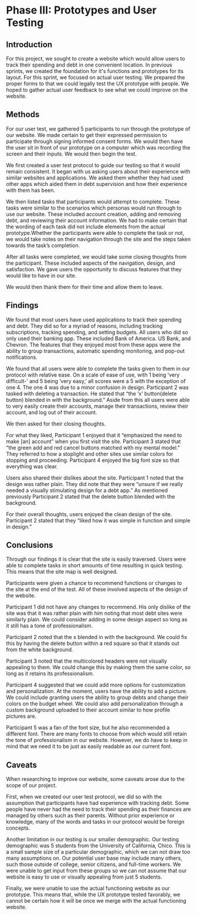 # Phase III: Prototypes and User Testing

## Introduction

For this project, we sought to create a website which would allow users to track their spending and debt in one convenient location. In previous sprints, we created the foundation for it's functions and prototypes for its layout. For this sprint, we focused on actual user testing. We prepared the proper forms to that we could legally test the UX prototype with people. We hoped to gather actual user feedback to see what we could improve on the website.

## Methods

For our user test, we gathered 5 participants to run through the prototype of our website. We made certain to get their expressed permission to participate through signing informed consent forms. We would then have the user sit in front of our prototype on a computer which was recording the screen and their inputs. We would then begin the test.

We first created a user test protocol to guide our testing so that it would remain consistent. It began with us asking users about their experience with similar websites and applications. We asked them whether they had used other apps which aided them in debt supervision and how their experience with them has been.

We then listed tasks that participants would attempt to complete. These tasks were similar to the scenarios which personas would run through to use our website. These included account creation, adding and removing debt, and reviewing their account information. We had to make certain that the wording of each task did not include elements from the actual prototype.Whether the participants were able to complete the task or not, we would take notes on their navigation through the site and the steps taken towards the task’s completion. 

After all tasks were completed, we would take some closing thoughts from the participant. These included aspects of the navigation, design, and satisfaction. We gave users the opportunity to discuss features that they would like to have in our site.

We would then thank them for their time and allow them to leave.

## Findings

We found that most users have used applications to track their spending and debt. They did so for a myriad of reasons, including tracking subscriptions, tracking spending, and setting budgets. All users who did so only used their banking app. These included Bank of America. US Bank, and Chevron. The features that they enjoyed most from these apps were the ability to group transactions, automatic spending monitoring, and pop-out notifications.

We found that all users were able to complete the tasks given to them in our protocol with relative ease. On a scale of ease of use, with 1 being ‘very difficult-’ and 5 being ‘very easy,’ all scores were a 5 with the exception of one 4. The one 4 was due to a minor confusion in design. Participant 2 was tasked with deleting a transaction. He stated that “the ‘x’ button(delete button) blended in with the background.” Aside from this all users were able to very easily create their accounts, manage their transactions, review their account, and log out of their account. 

We then asked for their closing thoughts. 

For what they liked, Participant 1 enjoyed that it “emphasized the need to make [an] account” when you first visit the site. Participant 3 stated that “the green add and red cancel buttons matched with my mental model.” They referred to how a stoplight and other sites use similar colors for stopping and proceeding. Participant 4 enjoyed the big font size so that everything was clear. 

Users also shared their dislikes about the site. Participant 1 noted that the design was rather plain. They did note that they were “unsure if we really needed a visually stimulating design for a debt app.” As mentioned previously Participant 2 stated that the delete button blended with the background.

For their overall thoughts, users enjoyed the clean design of the site. Participant 2 stated that they “liked how it was simple in function and simple in design.” 

## Conclusions

Through our findings it is clear that the site is easily traversed. Users were able to complete tasks in short amounts of time resulting in quick testing. This means that the site map is well designed.

Participants were given a chance to recommend functions or changes to the site at the end of the test. All of these involved aspects of the design of the website. 

Participant 1 did not have any changes to recommend. His only dislike of the site was that it was rather plain with him noting that most debt sites were similarly plain. We could consider adding in some design aspect so long as it still has a tone of professionalism. 

Participant 2 noted that the x blended in with the background. We could fix this by having the delete button within a red square so that it stands out from the white background.

Participant 3 noted that the multicolored headers were not visually appealing to them. We could change this by making them the same color, so long as it retains its professionalism. 

Participant 4 suggested that we could add more options for customization and personalization. At the moment, users have the ability to add a picture. We could include granting users the ability to group debts and change their colors on the budget wheel. We could also add personalization through a custom background uploaded to their account similar to how profile pictures are. 

Participant 5 was a fan of the font size, but he also recommended a different font. There are many fonts to choose from which would still retain the tone of professionalism in our website. However, we do have to keep in mind that we need it to be just as easily readable as our current font.

## Caveats

When researching to improve our website, some caveats arose due to the scope of our project.

First, when we created our user test protocol, we did so with the assumption that participants have had experience with tracking debt. Some people have never had the need to track their spending as their finances are managed by others such as their parents. Without prior experience or knowledge, many of the words and tasks in our protocol would be foreign concepts.

Another limitation in our testing is our smaller demographic. Our testing demographic was 5 students from the University of California, Chico. This is a small sample size of a particular demographic, which we can not draw too many assumptions on. Our potential user base may include many others, such those outside of college, senior citizens, and full-time workers. We were unable to get input from these groups so we can not assume that our website is easy to use or visually appealing from just 5 students.

Finally, we were unable to use the actual functioning website as our prototype. This means that, while the UX prototype tested favorably, we cannot be certain how it will be once we merge with the actual functioning website.

